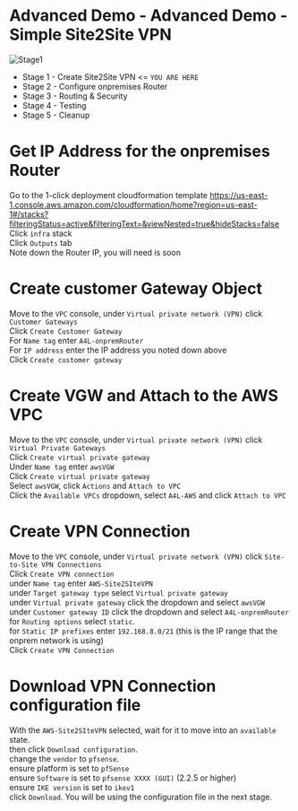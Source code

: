 # Advanced Demo - Advanced Demo - Simple Site2Site VPN

![Stage1](https://github.com/acantril/learn-cantrill-io-labs/blob/master/aws-simple-site2site-vpn/02_LABINSTRUCTIONS/STAGE1.png)

- Stage 1 - Create Site2Site VPN <= `YOU ARE HERE`
- Stage 2 - Configure onpremises Router
- Stage 3 - Routing & Security
- Stage 4 - Testing
- Stage 5 - Cleanup

# Get IP Address for the onpremises Router

Go to the 1-click deployment cloudformation template https://us-east-1.console.aws.amazon.com/cloudformation/home?region=us-east-1#/stacks?filteringStatus=active&filteringText=&viewNested=true&hideStacks=false  
Click `infra` stack  
Click `Outputs` tab  
Note down the Router IP, you will need is soon  


# Create customer Gateway Object

Move to the `VPC` console, under `Virtual private network (VPN)` click `Customer Gateways`  
Click `Create Customer Gateway`  
For `Name tag` enter `A4L-onpremRouter`  
For `IP address` enter the IP address you noted down above  
Click `Create customer gateway`  

# Create VGW and Attach to the AWS VPC

Move to the `VPC` console, under `Virtual private network (VPN)` click `Virtual Private Gateways`  
Click `Create virtual private gateway`  
Under `Name tag` enter `awsVGW`  
Click `Create virtual private gateway`  
Select `awsVGW`, click `Actions` and `Attach to VPC`  
Click the `Available VPCs` dropdown, select `A4L-AWS` and click `Attach to VPC`  

# Create VPN Connection

Move to the `VPC` console, under `Virtual private network (VPN)` click `Site-to-Site VPN Connections`  
Click `Create VPN connection`  
under `Name tag` enter `AWS-Site2SIteVPN`  
under `Target gateway type` select `Virtual private gateway`  
under `Virtual private gateway` click the dropdown and select `awsVGW`  
under `Customer gateway ID` click the dropdown and select `A4L-onpremRouter` 
for `Routing options` select `static`.  
for `Static IP prefixes` enter `192.168.8.0/21` (this is the IP range that the onprem network is using)  
Click `Create VPN Connection`  

# Download VPN Connection configuration file

With the `AWS-Site2SIteVPN` selected, wait for it to move into an `available` state.    
then click `Download configuration`.   
change the `vendor` to `pfsense`.   
ensure platform is set to `pfSense`  
ensure `Software` is set to `pfsense XXXX (GUI)` (2.2.5 or higher)  
ensure `IKE version` is set to `ikev1`  
click `Download`. 
You will be using the configuration file in the next stage.  




